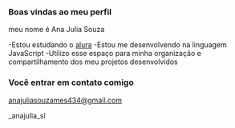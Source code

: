 ### Boas vindas ao meu perfil 

meu nome é Ana Julia Souza 

-Estou estudando o [alura](https://www.alura.com.br)
-Estou me desenvolvendo na linguagem JavaScript
-Utilizo esse espaço para minha organização e compartilhamento dos meu projetos desenvolvidos  

### Você entrar em contato comigo

anajuliasouzames434@gmail.com 

_anajulia_sl 
